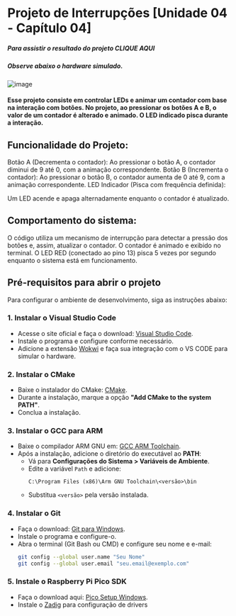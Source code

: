 # Projeto de Interrupções [Unidade 04 - Capítulo 04] 

##### Para assistir o resultado do projeto CLIQUE AQUI
##### Observe abaixo o hardware simulado.

![image](https://github.com/user-attachments/assets/e1802408-0989-4b1f-af38-a32830ac830c)

#### Esse projeto consiste em controlar LEDs e animar um contador com base na interação com botões. No projeto, ao pressionar os botões A e B, o valor de um contador é alterado e animado. O LED indicado pisca durante a interação.

## Funcionalidade do Projeto:
Botão A (Decrementa o contador):
Ao pressionar o botão A, o contador diminui de 9 até 0, com a animação correspondente.
Botão B (Incrementa o contador):
Ao pressionar o botão B, o contador aumenta de 0 até 9, com a animação correspondente.
LED Indicador (Pisca com frequência definida):

Um LED acende e apaga alternadamente enquanto o contador é atualizado.

## Comportamento do sistema:
O código utiliza um mecanismo de interrupção para detectar a pressão dos botões e, assim, atualizar o contador.
O contador é animado e exibido no terminal.
O LED RED (conectado ao pino 13) pisca 5 vezes por segundo enquanto o sistema está em funcionamento.

## Pré-requisitos para abrir o projeto

Para configurar o ambiente de desenvolvimento, siga as instruções abaixo:

### 1. Instalar o Visual Studio Code
- Acesse o site oficial e faça o download: [Visual Studio Code](https://code.visualstudio.com/).
- Instale o programa e configure conforme necessário.
- Adicione a extensão [Wokwi](https://marketplace.visualstudio.com/items?itemName=Wokwi.wokwi-vscode) e faça sua integração com o VS CODE para simular o hardware.

### 2. Instalar o CMake
- Baixe o instalador do CMake: [CMake](https://cmake.org/download/).
- Durante a instalação, marque a opção **"Add CMake to the system PATH"**.
- Conclua a instalação.

### 3. Instalar o GCC para ARM
- Baixe o compilador ARM GNU em: [GCC ARM Toolchain](https://developer.arm.com/tools-and-software/open-source-software/developer-tools/gnu-toolchain/gnu-rm).
- Após a instalação, adicione o diretório do executável ao **PATH**:
  - Vá para **Configurações do Sistema > Variáveis de Ambiente**.
  - Edite a variável `Path` e adicione:
    ```
    C:\Program Files (x86)\Arm GNU Toolchain\<versão>\bin
    ```
  - Substitua `<versão>` pela versão instalada.

### 4. Instalar o Git
- Faça o download: [Git para Windows](https://git-scm.com/).
- Instale o programa e configure-o.
- Abra o terminal (Git Bash ou CMD) e configure seu nome e e-mail:
  ```bash
  git config --global user.name "Seu Nome"
  git config --global user.email "seu.email@exemplo.com"

### 5. Instale o Raspberry Pi Pico SDK 
- Faça o download aqui: [Pico Setup Windows](https://github.com/raspberrypi/pico-setup-windows?tab=readme-ov-file).
- Instale o [Zadig](https://zadig.akeo.ie/) para configuração de drivers
